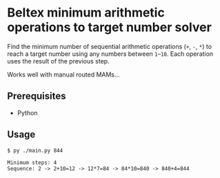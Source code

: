 # Beltex minimum arithmetic operations to target number solver

Find the minimum number of sequential arithmetic operations (`+`, `-`, `*`)
to reach a target number using any numbers between `1`–`10`.
Each operation uses the result of the previous step.

Works well with manual routed MAMs...

## Prerequisites

- Python

## Usage

```stdout
$ py ./main.py 844

Minimum steps: 4
Sequence: 2 -> 2+10=12 -> 12*7=84 -> 84*10=840 -> 840+4=844
```
